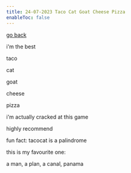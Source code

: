 ```yaml
---
title: 24-07-2023 Taco Cat Goat Cheese Pizza
enableToc: false
---
```


[go back](Articles.md)

i'm the best

taco

cat

goat

cheese

pizza

i'm actually cracked at this game

highly recommend

fun fact: tacocat is a palindrome

this is my favourite one:

a man, a plan, a canal, panama